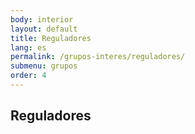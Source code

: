 ```yaml
---
body: interior
layout: default
title: Reguladores
lang: es
permalink: /grupos-interes/reguladores/
submenu: grupos
order: 4
---
```


<section class="principal">
  <div class="container container--small" data-header-control>
    <h1 class="tit-letter">Reguladores</h1>
  </div>
</section>
